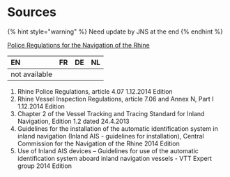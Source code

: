 # Sources

{% hint style="warning" %}
Need update by JNS at the end
{% endhint %}

[Police Regulations for the Navigation of the Rhine](https://www.ccr-zkr.org/13020500-fr.html#01)

| EN | FR | DE | NL |
| :--- | :--- | :--- | :--- |
| not available |  |  |  |

1. Rhine Police Regulations, article 4.07 1.12.2014 Edition 
2. Rhine Vessel Inspection Regulations, article 7.06 and Annex N, Part I 1.12.2014 Edition
3. Chapter 2 of the Vessel Tracking and Tracing Standard for Inland Navigation, Edition 1.2 dated 24.4.2013
4. Guidelines for the installation of the automatic identification system in inland navigation \(Inland AIS - guidelines for installation\), Central Commission for the Navigation of the Rhine 2014 Edition
5. Use of Inland AIS devices – Guidelines for use of the automatic identification system aboard inland navigation vessels - VTT Expert group 2014 Edition

